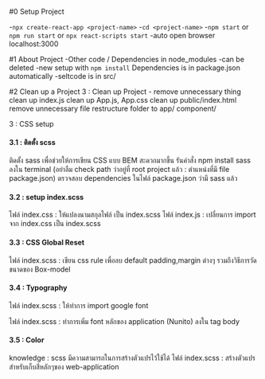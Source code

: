 #0 Setup Project

-`npx create-react-app <project-name>` -`cd <project-name>` -`npm start` or `npm run start` or `npx react-scripts start`
-auto open browser localhost:3000

#1 About Project
-Other code / Dependencies in node_modules
-can be deleted
-new setup with `npm install`
Dependencies is in package.json automatically
-seltcode is in src/

#2 Clean up a Project
3 : Clean up Project - remove unnecessary thing
clean up index.js
clean up App.js, App.css
clean up public/index.html
remove unnecessary file
restructure folder to app/ component/

3 : CSS setup

#### 3.1 : ติดตั้ง scss

ติดตั้ง sass เพื่อช่วยให้การเขียน CSS แบบ BEM สะดวกมากขึ้น
รันคำสั่ง npm install sass ลงใน terminal (อย่าลืม check path ว่าอยู่ที่ root project แล้ว : ตำแหน่งที่มี file package.json)
ตรวจสอบ dependencies ในไฟล์ package.json ว่ามี sass แล้ว

#### 3.2 : setup index.scss

ไฟล์ index.css : ให้แปลงนามสกุลไฟล์ เป็น index.scss
ไฟล์ index.js : เปลี่ยนการ import จาก index.css เป็น index.scss

#### 3.3 : CSS Global Reset

ไฟล์ index.scss : เขียน css rule เพื่อลบ default padding,margin ต่างๆ รวมถึงวิธีการวัดขนาดของ Box-model

#### 3.4 : Typography

ไฟล์ index.scss : ให้ทำการ import google font

ไฟล์ index.scss : ทำการเพิ่ม font หลักของ application (Nunito) ลงใน tag body

#### 3.5 : Color

knowledge : scss มีความสามารถในการสร้างตัวแปรไว้ใช้ได้
ไฟล์ index.scss : สร้างตัวแปรสำหรับเก็บสีหลักๆของ web-application
